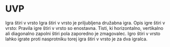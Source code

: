 # UVP
Igra štiri v vrsto
Igra štiri v vrsto je priljubljena družabna igra.
Opis igre štiri v vrsto:
Pravila igre štiri v vrsto so enostavna. Tisti, ki horizontalno, vertikalno ali diagonalno zapolni štiri pola zaporedno je zmagovalec. Igro štiri v vrsto lahko igrate proti nasprotniku torej igra štiri v vrsto je za dva igralca.
